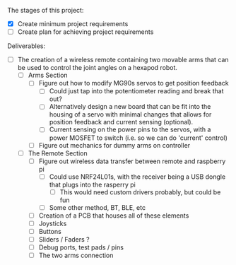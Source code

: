 The stages of this project:

- [x] Create minimum project requirements
- [ ] Create plan for achieving project requirements

Deliverables:

- [ ] The creation of a wireless remote containing two movable arms that can be used to control the joint angles on a hexapod robot.
  - [ ] Arms Section
    - [ ] Figure out how to modify MG90s servos to get position feedback
      - [ ] Could just tap into the potentiometer reading and break that out?
      - [ ] Alternatively design a new board that can be fit into the housing of a servo with minimal changes that allows for position feedback and current sensing (optional).
      - [ ] Current sensing on the power pins to the servos, with a power MOSFET to switch (i.e. so we can do 'current' control)
    - [ ] Figure out mechanics for dummy arms on controller
  - [ ] The Remote Section
    - [ ] Figure out wireless data transfer between remote and raspberry pi
      - [ ] Could use NRF24L01s, with the receiver being a USB dongle that plugs into the rasperry pi
        - [ ] This would need custom drivers probably, but could be fun
      - [ ] Some other method, BT, BLE, etc
    - [ ] Creation of a PCB that houses all of these elements
    - [ ] Joysticks
    - [ ] Buttons
    - [ ] Sliders / Faders ?
    - [ ] Debug ports, test pads / pins
    - [ ] The two arms connection
